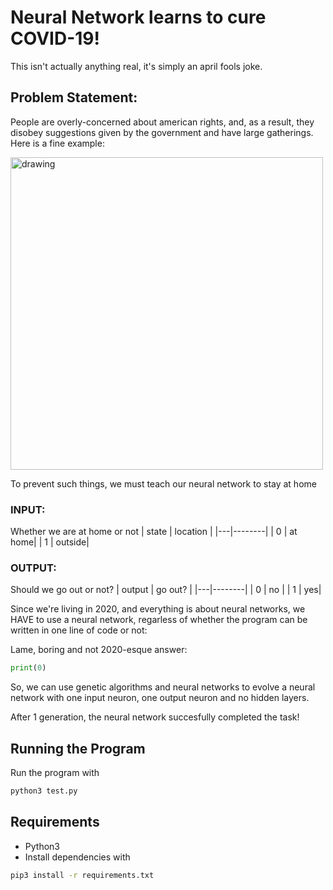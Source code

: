 # Neural Network learns to cure COVID-19!

This isn't actually anything real, it's simply an april fools joke.

## Problem Statement: 

People are overly-concerned about american rights, and, as a result, they disobey suggestions given by the government and have large gatherings. Here is a fine example:

<img src="https://scontent-sjc3-1.xx.fbcdn.net/v/t1.15752-9/91873016_1498781210296845_8274621552239050752_n.png?_nc_cat=103&_nc_sid=b96e70&_nc_ohc=wNvZh18gXRUAX-Y7a1E&_nc_ht=scontent-sjc3-1.xx&oh=75ff6ba20e81c582632dd32337c2f233&oe=5EA8C3A4" alt="drawing" width="500"/>


To prevent such things, we must teach our neural network to stay at home

### INPUT:

Whether we are at home or not
| state | location |
|---|--------|
| 0 | at home|
| 1 | outside|

### OUTPUT:

Should we go out or not?
| output | go out? |
|---|--------|
| 0 | no |
| 1 | yes|

Since we're living in 2020, and everything is about neural networks, we HAVE to use a neural network, regarless of whether the program can be written in one line of code or not:

Lame, boring and not 2020-esque answer:

```python
print(0)
```
So, we can use genetic algorithms and neural networks to evolve a neural network with one input neuron, one output neuron and no hidden layers.

After 1 generation, the neural network succesfully completed the task!

## Running the Program

Run the program with

```bash
python3 test.py
```
## Requirements

* Python3
* Install dependencies with

```bash 
pip3 install -r requirements.txt
```

